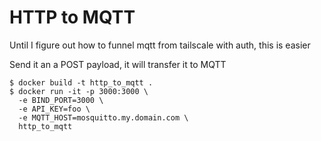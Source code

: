 HTTP to MQTT
============

Until I figure out how to funnel mqtt from tailscale with auth, this is easier

Send it an a POST payload, it will transfer it to MQTT

```
$ docker build -t http_to_mqtt .
$ docker run -it -p 3000:3000 \
  -e BIND_PORT=3000 \
  -e API_KEY=foo \
  -e MQTT_HOST=mosquitto.my.domain.com \
  http_to_mqtt
```

